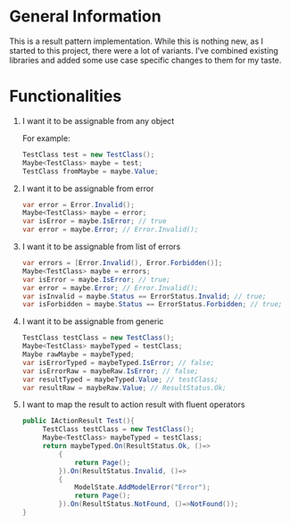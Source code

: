 # General Information

This is a result pattern implementation. While this is nothing new, as I started to this project, there were a lot of variants. I've combined existing libraries and added some use case specific changes to them for my taste. 

# Functionalities

1. I want it to be assignable from any object

    For example:
    ```csharp
    TestClass test = new TestClass();
    Maybe<TestClass> maybe = test;
    TestClass fromMaybe = maybe.Value; 
    ```

2. I want it to be assignable from error

    ```csharp
    var error = Error.Invalid();
    Maybe<TestClass> maybe = error;
    var isError = maybe.IsError; // true
    var error = maybe.Error; // Error.Invalid();
    ```

3. I want it to be assignable from list of errors

    ```csharp
    var errors = [Error.Invalid(), Error.Forbidden()];
    Maybe<TestClass> maybe = errors;
    var isError = maybe.IsError; // true;
    var error = maybe.Error; // Error.Invalid();
    var isInvalid = maybe.Status == ErrorStatus.Invalid; // true;
    var isForbidden = maybe.Status == ErrorStatus.Forbidden; // true;
    ```
   
4. I want it to be assignable from generic

    ```csharp
    TestClass testClass = new TestClass();
    Maybe<TestClass> maybeTyped = testClass;
    Maybe rawMaybe = maybeTyped;
    var isErrorTyped = maybeTyped.IsError; // false;
    var isErrorRaw = maybeRaw.IsError; // false;
    var resultTyped = maybeTyped.Value; // testClass;
    var resultRaw = maybeRaw.Value; // ResultStatus.Ok;
    ```

5. I want to map the result to action result with fluent operators

   ```csharp
   public IActionResult Test(){
        TestClass testClass = new TestClass();
        Maybe<TestClass> maybeTyped = testClass;
        return maybeTyped.On(ResultStatus.Ok, ()=>
            {
                return Page();
            }).On(ResultStatus.Invalid, ()=>
            {
                ModelState.AddModelError("Error");
                return Page();
            }).On(ResultStatus.NotFound, ()=>NotFound());
   }
   ```